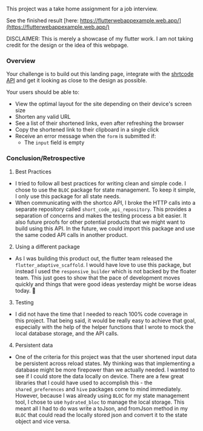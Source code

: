 This project was a take home assignment for a job interview.

See the finished result [here: https://flutterwebappexample.web.app/](https://flutterwebappexample.web.app/)

DISCLAIMER: This is merely a showcase of my flutter work. I am not taking credit for the design or the idea of this webpage.

### Overview

Your challenge is to build out this landing page, integrate with the [shrtcode API](https://app.shrtco.de/docs) and get it looking as close to the design as possible.

Your users should be able to:

- View the optimal layout for the site depending on their device's screen size
- Shorten any valid URL
- See a list of their shortened links, even after refreshing the browser
- Copy the shortened link to their clipboard in a single click
- Receive an error message when the `form` is submitted if:
  - The `input` field is empty

### Conclusion/Retrospective

1. Best Practices

- I tried to follow all best practices for writing clean and simple code. I chose to use the `BLOC` package for state management. To keep it simple, I only use this package for all state needs.
- When communicating with the shortco API, I broke the HTTP calls into a separate repository called `short_code_api_repository`. This provides a separation of concerns and makes the testing process a bit easier. It also future proofs for other potential products that we might want to build using this API. In the future, we could import this package and use the same coded API calls in another product.

2. Using a different package

- As I was building this product out, the flutter team released the `flutter_adaptive_scaffold`. I would have love to use this package, but instead I used the `responsive_builder` which is not backed by the floater team. This just goes to show that the pace of development moves quickly and things that were good ideas yesterday might be worse ideas today. 🤣

3. Testing

- I did not have the time that I needed to reach 100% code coverage in this project. That being said, it would be really easy to achieve that goal, especially with the help of the helper functions that I wrote to mock the local database storage, and the API calls.

4. Persistent data

- One of the criteria for this project was that the user shortened input data be persistent across reload states. My thinking was that implementing a database might be more firepower than we actually needed. I wanted to see if I could store the data locally on device. There are a few great libraries that I could have used to accomplish this - the `shared_preferences` and `hive` packages come to mind immediately. However, because I was already using `BLOC` for my state management tool, I chose to use `hydrated_bloc` to manage the local storage. This meant all I had to do was write a toJson, and fromJson method in my `BLOC` that could read the locally stored json and convert it to the state object and vice versa.
